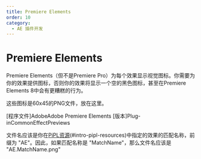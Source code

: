 ```yaml
---
title: Premiere Elements
order: 10
category:
  - AE 插件开发
---
```


# Premiere Elements

Premiere Elements（但不是Premiere Pro）为每个效果显示视觉图标。你需要为你的效果提供图标，否则你的效果将显示一个空的黑色图标，甚至在Premiere Elements 8中会有更糟糕的行为。

这些图标是60x45的PNG文件，放在这里。

[程序文件]AdobeAdobe Premiere Elements [版本]Plug-inCommonEffectPreviews

文件名应该是你在[PiPL资源](.../intro/pipl-resources.html)(#intro-pipl-resources)中指定的效果的匹配名称，前缀为 "AE"。因此，如果匹配名称是 "MatchName"，那么文件名应该是 "AE.MatchName.png"